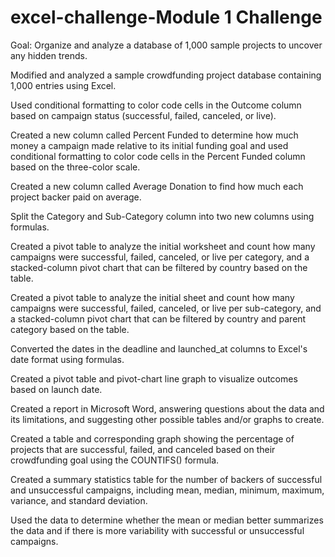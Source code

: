 # excel-challenge-Module 1 Challenge
Goal: Organize and analyze a database of 1,000 sample projects to uncover any hidden trends.

Modified and analyzed a sample crowdfunding project database containing 1,000 entries using Excel.

Used conditional formatting to color code cells in the Outcome column based on campaign status (successful, failed, canceled, or live).

Created a new column called Percent Funded to determine how much money a campaign made relative to its initial funding goal and used conditional formatting to color code cells in the Percent Funded column based on the three-color scale.

Created a new column called Average Donation to find how much each project backer paid on average.

Split the Category and Sub-Category column into two new columns using formulas.

Created a pivot table to analyze the initial worksheet and count how many campaigns were successful, failed, canceled, or live per category, and a stacked-column pivot chart that can be filtered by country based on the table.

Created a pivot table to analyze the initial sheet and count how many campaigns were successful, failed, canceled, or live per sub-category, and a stacked-column pivot chart that can be filtered by country and parent category based on the table.

Converted the dates in the deadline and launched_at columns to Excel's date format using formulas.

Created a pivot table and pivot-chart line graph to visualize outcomes based on launch date.

Created a report in Microsoft Word, answering questions about the data and its limitations, and suggesting other possible tables and/or graphs to create.

Created a table and corresponding graph showing the percentage of projects that are successful, failed, and canceled based on their crowdfunding goal using the COUNTIFS() formula.

Created a summary statistics table for the number of backers of successful and unsuccessful campaigns, including mean, median, minimum, maximum, variance, and standard deviation.

Used the data to determine whether the mean or median better summarizes the data and if there is more variability with successful or unsuccessful campaigns.

